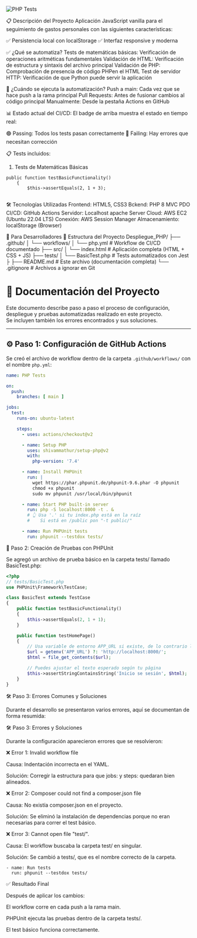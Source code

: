 ![PHP Tests](https://github.com/DeltaBairon/Despliegue_PHP/actions/workflows/php.yml/badge.svg)


📋 Descripción del Proyecto
Aplicación JavaScript vanilla para el seguimiento de gastos personales con las siguientes características:


✅ Persistencia local con localStorage
✅ Interfaz responsive y moderna


✅ ¿Qué se automatiza?
Tests de matemáticas básicas: Verificación de operaciones aritméticas fundamentales
Validación de HTML: Verificación de estructura y sintaxis del archivo principal
Validación de PHP: Comprobación de presencia de código PHPen el HTML
Test de servidor HTTP: Verificación de que Python puede servir la aplicación



🔄 ¿Cuándo se ejecuta la automatización?
Push a main: Cada vez que se hace push a la rama principal
Pull Requests: Antes de fusionar cambios al código principal
Manualmente: Desde la pestaña Actions en GitHub

📊 Estado actual del CI/CD:
El badge de arriba muestra el estado en tiempo real:

🟢 Passing: Todos los tests pasan correctamente
🔴 Failing: Hay errores que necesitan corrección


📋 Tests incluidos:
1. Tests de Matemáticas Básicas

```
public function testBasicFunctionality()
    {
        $this->assertEquals(2, 1 + 3);


```

🛠️ Tecnologías Utilizadas
Frontend: HTML5, CSS3
Bckend: PHP 8 MVC PDO
CI/CD: GitHub Actions
Servidor: Localhost apache Server
Cloud: AWS EC2 (Ubuntu 22.04 LTS)
Conexión: AWS Session Manager
Almacenamiento: localStorage (Browser)


🧪 Para Desarrolladores
📁 Estructura del Proyecto
Despliegue_PHP/
├── .github/
│   └── workflows/
│       └── php.yml      # Workflow de CI/CD documentado
├── src/
│   └── index.html             # Aplicación completa (HTML + CSS + JS)
├── tests/
│   └── BasicTest.php          # Tests automatizados con Jest
├
├── README.md                  # Este archivo (documentación completa)
└── .gitignore                # Archivos a ignorar en Git

# 📘 Documentación del Proyecto

Este documento describe paso a paso el proceso de configuración, despliegue y pruebas automatizadas realizado en este proyecto.  
Se incluyen también los errores encontrados y sus soluciones.

---

## ⚙️ Paso 1: Configuración de GitHub Actions

Se creó el archivo de workflow dentro de la carpeta `.github/workflows/` con el nombre `php.yml`:

```yaml
name: PHP Tests

on:
  push:
    branches: [ main ]

jobs:
  test:
    runs-on: ubuntu-latest

    steps:
      - uses: actions/checkout@v2

      - name: Setup PHP
        uses: shivammathur/setup-php@v2
        with:
          php-version: '7.4'

      - name: Install PHPUnit
        run: |
          wget https://phar.phpunit.de/phpunit-9.6.phar -O phpunit
          chmod +x phpunit
          sudo mv phpunit /usr/local/bin/phpunit

      - name: Start PHP built-in server
        run: php -S localhost:8000 -t . &
        # 👆 Usa '.' si tu index.php está en la raíz
        #    Si está en /public pon "-t public/"

      - name: Run PHPUnit tests
        run: phpunit --testdox tests/


```
🧪 Paso 2: Creación de Pruebas con PHPUnit

Se agregó un archivo de prueba básico en la carpeta tests/ llamado BasicTest.php:

```php
<?php
// tests/BasicTest.php
use PHPUnit\Framework\TestCase;

class BasicTest extends TestCase
{
    public function testBasicFunctionality()
    {
        $this->assertEquals(2, 1 + 1);
    }

    public function testHomePage()
    {
        // Usa variable de entorno APP_URL si existe, de lo contrario localhost:8000
        $url = getenv('APP_URL') ?: 'http://localhost:8000/';
        $html = file_get_contents($url);

        // Puedes ajustar el texto esperado según tu página
        $this->assertStringContainsString('Inicio se sesión', $html);
    }
}

```
🛠️ Paso 3: Errores Comunes y Soluciones

Durante el desarrollo se presentaron varios errores, aquí se documentan de forma resumida:

🛠️ Paso 3: Errores y Soluciones

Durante la configuración aparecieron errores que se resolvieron:

❌ Error 1: Invalid workflow file

Causa: Indentación incorrecta en el YAML.

Solución: Corregir la estructura para que jobs: y steps: quedaran bien alineados.

❌ Error 2: Composer could not find a composer.json file

Causa: No existía composer.json en el proyecto.

Solución: Se eliminó la instalación de dependencias porque no eran necesarias para correr el test básico.

❌ Error 3: Cannot open file "test/".

Causa: El workflow buscaba la carpeta test/ en singular.

Solución: Se cambió a tests/, que es el nombre correcto de la carpeta.
```
- name: Run tests
  run: phpunit --testdox tests/
```
✅ Resultado Final

Después de aplicar los cambios:

El workflow corre en cada push a la rama main.

PHPUnit ejecuta las pruebas dentro de la carpeta tests/.

El test básico funciona correctamente.




